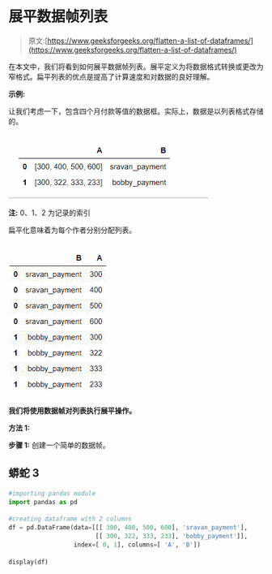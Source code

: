 # 展平数据帧列表

> 原文:[https://www.geeksforgeeks.org/flatten-a-list-of-dataframes/](https://www.geeksforgeeks.org/flatten-a-list-of-dataframes/)

在本文中，我们将看到如何展平数据帧列表。展平定义为将数据格式转换或更改为窄格式。扁平列表的优点是提高了计算速度和对数据的良好理解。

**示例:**

让我们考虑一下，包含四个月付款等值的数据框。实际上，数据是以列表格式存储的。

![](img/2b6d2f0bd9024e56e9aaa945972baa96.png)

**注:** 0、1、2 为记录的索引

扁平化意味着为每个作者分别分配列表。

![](img/de6dd23adec92e22a848fee3ea30d61c.png)

**我们将使用数据帧对列表执行展平操作。**

**方法 1:**

**步骤 1:** 创建一个简单的数据帧。

## 蟒蛇 3

```py
#importing pandas module
import pandas as pd

#creating dataframe with 2 columns
df = pd.DataFrame(data=[[[ 300, 400, 500, 600], 'sravan_payment'], 
                        [[ 300, 322, 333, 233], 'bobby_payment']], 
                  index=[ 0, 1], columns=[ 'A', 'B'])

display(df)
```